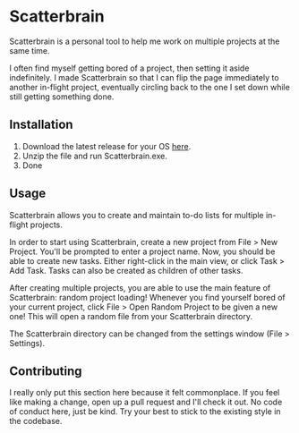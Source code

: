 # Scatterbrain
Scatterbrain is a personal tool to help me work on multiple projects at the same time.

I often find myself getting bored of a project, then setting it aside indefinitely. I made Scatterbrain so that I can flip the page immediately to another in-flight project, eventually circling back to the one I set down while still getting something done.

## Installation
1. Download the latest release for your OS [here](https://github.com/Syldarion/scatterbrain/releases).
2. Unzip the file and run Scatterbrain.exe.
3. Done

## Usage
Scatterbrain allows you to create and maintain to-do lists for multiple in-flight projects.

In order to start using Scatterbrain, create a new project from File > New Project. You'll be prompted to enter a project name. Now, you should be able to create new tasks. Either right-click in the main view, or click Task > Add Task. Tasks can also be created as children of other tasks.

After creating multiple projects, you are able to use the main feature of Scatterbrain: random project loading! Whenever you find yourself bored of your current project, click File > Open Random Project to be given a new one! This will open a random file from your Scatterbrain directory.

The Scatterbrain directory can be changed from the settings window (File > Settings).

## Contributing
I really only put this section here because it felt commonplace. If you feel like making a change, open up a pull request and I'll check it out. No code of conduct here, just be kind. Try your best to stick to the existing style in the codebase.
